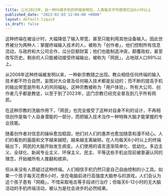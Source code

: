 ```yaml
---
title: 公元2023年，自一种叫做手机的终端发明后，人类每天平均使用它达6小时以上
published_date: "2023-02-03 12:04:00 +0000"
layout: default.liquid
is_draft: false
---
```

这种终端在被设计时，大幅降低了输入带宽，甚至只能利用其他设备输入。因此世界被分为两种人：掌握终端输入技术的人，被称为「创作者」，他们控制所有信息流动，与政府和大公司合作，瓜分巨额财富；他们也能制造冲突，颠覆政权，甚至改写历史。剩余的人只能被动接受终端输出，被称为「网民」，占地球人口99%以上。

从2008年这种终端被发明以来，一种新宗教随之出现。教众相信任何终端的输入技术都不符合自然，妄图对大众普及任何输入技术都是反动的；而不断的提高手机的输出带宽是所有人的共同福祉。这种宗教被称为「用户体验」，所有大公司、创作者几乎都是教徒，以至于到了2023年，这门宗教已经完全普及到几乎所有网民。

在这种宗教的洗脑作用下，「网民」也完全接受了这种对自身不利的设计，不再相信创作是每个人自身潜能的一部分，而把输入技术当作一种特殊大脑才能掌握的专业技能。

随着创作者对信息的操纵愈加稳固，他们对人们的愚弄也愈加随意和漫不经心。人们的看到的画面和文字越来越短，越来越支离破碎。在人均每天6小时以上的终端输出下，网民的大脑开始发生病变。人们使用的语言逐渐简单化、低幼化。多边主义、全球化、新闻专业主义、环保主义、民主、平等这些手机出现前被普遍认同的理念，开始被所有人推翻和摈弃。

但从来没有人质疑过这种终端。人们相信手机仍然只是自己自由控制的小工具。如果一个孩子每天花费6小时，坐在电脑前进行高强度大脑参与的游戏，人们会认为这个孩子患有「网瘾」，不惜采取电击等手段进行治疗；但每天6-12小时的无大脑活动的手机终端活动，被认为是社会进步的必然结果。